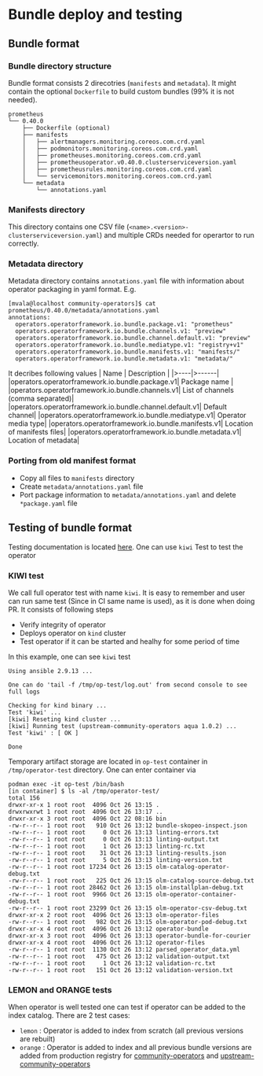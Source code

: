# Bundle deploy and testing

## Bundle format
### Bundle directory structure

Bundle format consists 2 direcotries (`manifests` and `metadata`). It might contain the optional `Dockerfile` to build custom bundles (99% it is not needed).
```
prometheus
└── 0.40.0
    ├── Dockerfile (optional)
    ├── manifests
    │   ├── alertmanagers.monitoring.coreos.com.crd.yaml
    │   ├── podmonitors.monitoring.coreos.com.crd.yaml
    │   ├── prometheuses.monitoring.coreos.com.crd.yaml
    │   ├── prometheusoperator.v0.40.0.clusterserviceversion.yaml
    │   ├── prometheusrules.monitoring.coreos.com.crd.yaml
    │   └── servicemonitors.monitoring.coreos.com.crd.yaml
    └── metadata
        └── annotations.yaml
```

### Manifests directory

This directory contains one CSV file (`<name>.<version>-clusterserviceversion.yaml`) and multiple CRDs needed for operartor to run correctly.

### Metadata directory

Metadata directory contains `annotations.yaml` file with information about operator packaging in yaml format. E.g.
```
[mvala@localhost community-operators]$ cat prometheus/0.40.0/metadata/annotations.yaml
annotations:
  operators.operatorframework.io.bundle.package.v1: "prometheus"
  operators.operatorframework.io.bundle.channels.v1: "preview"
  operators.operatorframework.io.bundle.channel.default.v1: "preview"
  operators.operatorframework.io.bundle.mediatype.v1: "registry+v1"
  operators.operatorframework.io.bundle.manifests.v1: "manifests/"
  operators.operatorframework.io.bundle.metadata.v1: "metadata/"
```
It decribes following values
| Name | Description |
|>----|>------|
|operators.operatorframework.io.bundle.package.v1| Package name |
|operators.operatorframework.io.bundle.channels.v1| List of channels (comma separated)|
|operators.operatorframework.io.bundle.channel.default.v1| Default channel|
|operators.operatorframework.io.bundle.mediatype.v1| Operator media type|
|operators.operatorframework.io.bundle.manifests.v1| Location of manifests files|
|operators.operatorframework.io.bundle.metadata.v1| Location of metadata|

### Porting from old manifest format

- Copy all files to `manifests` directory
- Create `metadata/annotations.yaml` file
- Port package information to  `metadata/annotations.yaml` and delete `*package.yaml` file

## Testing of bundle format

Testing documentation is located [here](https://github.com/redhat-operator-ecosystem/operator-test-playbooks/tree/upstream-community/doc/upstream/users). One can use `kiwi` Test to test the operator

### KIWI test
We call full operator test with name `kiwi`. It is easy to remember and user can run same test (Since in CI same name is used), as it is done when doing PR. It consists of following steps

- Verify integrity of operator
- Deploys operator on `kind` cluster
- Test operator if it can be started and healhy for some period of time

In this example, one can see `kiwi` test
```
Using ansible 2.9.13 ...

One can do 'tail -f /tmp/op-test/log.out' from second console to see full logs

Checking for kind binary ...
Test 'kiwi' ...
[kiwi] Reseting kind cluster ...
[kiwi] Running test (upstream-community-operators aqua 1.0.2) ...
Test 'kiwi' : [ OK ]

Done
```

Temporary artifact storage are located in `op-test` container in `/tmp/operator-test` directory. One can enter container via


```
podman exec -it op-test /bin/bash
[in container] $ ls -al /tmp/operator-test/
total 156
drwxr-xr-x 1 root root  4096 Oct 26 13:15 .
drwxrwxrwt 1 root root  4096 Oct 26 13:17 ..
drwxr-xr-x 3 root root  4096 Oct 22 08:16 bin
-rw-r--r-- 1 root root   910 Oct 26 13:12 bundle-skopeo-inspect.json
-rw-r--r-- 1 root root     0 Oct 26 13:13 linting-errors.txt
-rw-r--r-- 1 root root     0 Oct 26 13:13 linting-output.txt
-rw-r--r-- 1 root root     1 Oct 26 13:13 linting-rc.txt
-rw-r--r-- 1 root root    31 Oct 26 13:13 linting-results.json
-rw-r--r-- 1 root root     5 Oct 26 13:13 linting-version.txt
-rw-r--r-- 1 root root 17234 Oct 26 13:15 olm-catalog-operator-debug.txt
-rw-r--r-- 1 root root   225 Oct 26 13:15 olm-catalog-source-debug.txt
-rw-r--r-- 1 root root 28462 Oct 26 13:15 olm-installplan-debug.txt
-rw-r--r-- 1 root root  9966 Oct 26 13:15 olm-operator-container-debug.txt
-rw-r--r-- 1 root root 23299 Oct 26 13:15 olm-operator-csv-debug.txt
drwxr-xr-x 2 root root  4096 Oct 26 13:13 olm-operator-files
-rw-r--r-- 1 root root   982 Oct 26 13:15 olm-operator-pod-debug.txt
drwxr-xr-x 4 root root  4096 Oct 26 13:12 operator-bundle
drwxr-xr-x 3 root root  4096 Oct 26 13:13 operator-bundle-for-courier
drwxr-xr-x 4 root root  4096 Oct 26 13:12 operator-files
-rw-r--r-- 1 root root  1130 Oct 26 13:12 parsed_operator_data.yml
-rw-r--r-- 1 root root   475 Oct 26 13:12 validation-output.txt
-rw-r--r-- 1 root root     1 Oct 26 13:12 validation-rc.txt
-rw-r--r-- 1 root root   151 Oct 26 13:12 validation-version.txt
```

### LEMON and ORANGE tests

When operator is well tested one can test if operator can be added to the index catalog. There are 2 test cases:

- `lemon`  : Operator is added to index from scratch (all previous versions are rebuilt)
- `orange` : Operator is added to index and all previous bundle versions are added from production registry for [community-operators](https://quay.io/organization/openshift-community-operators) and [upstream-community-operators](https://quay.io/organization/operatorhubio)